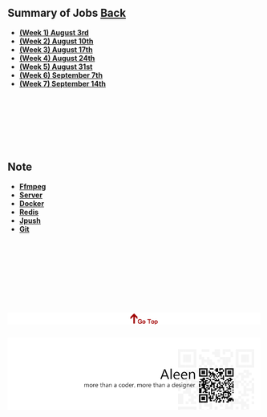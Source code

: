 ## Summary of Jobs	[Back](./../Readme.md)

* [**(Week 1) August 3rd**](./1/1.md)
* [**(Week 2) August 10th**](./1/2.md)
* [**(Week 3) August 17th**](./1/3.md)
* [**(Week 4) August 24th**](./1/4.md)
* [**(Week 5) August 31st**](./2/1.md)
* [**(Week 6) September 7th**](./2/2.md)
* [**(Week 7) September 14th**](./2/3.md)

<br />
<br />
<br />
<br />
<br />
<br />


## Note

* [**Ffmpeg**](./ffmpeg/ffmpeg.md)
* [**Server**](./server/server.md)
* [**Docker**](./docker/docker.md)
* [**Redis**](./redis/redis.md)
* [**Jpush**](./jpush/jpush.md)
* [**Git**](./git/git.md)

<br />
<br />
<br />
<br />
<br />
<br />

<a href="#" style="left:200px;"><img src="./../pic/gotop.png"></a>
=====
<a href="http://aleen42.github.io/" target="_blank" ><img src="./../pic/tail.gif"></a>
